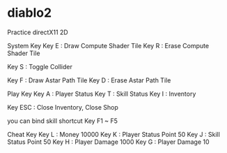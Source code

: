 # diablo2
Practice directX11 2D 

System Key
Key E : Draw Compute Shader Tile
Key R : Erase Compute Shader Tile

Key S : Toggle Collider

Key F : Draw Astar Path Tile
Key D : Erase Astar Path Tile

Play Key
Key A : Player Status
Key T : Skill Status
Key I : Inventory

Key ESC : Close Inventory, Close Shop

you can bind skill shortcut Key F1 ~ F5

Cheat Key
Key L : Money 10000
Key K : Player Status Point 50
Key J : Skill Status Point 50
Key H : Player Damage 1000
Key G : Player Damage 10

